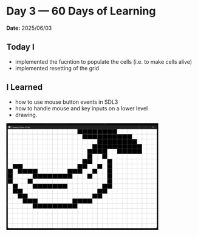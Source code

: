 # Day 3 — 60 Days of Learning
**Date:** 2025/06/03


## Today I

- implemented the fucntion to populate the cells (i.e. to make cells alive)
- implemented resetting of the grid


## I Learned

- how to use mouse button events in SDL3
- how to handle mouse and key inputs on a lower level
- drawing.


<img src="attachments/day3.png" width=400>
